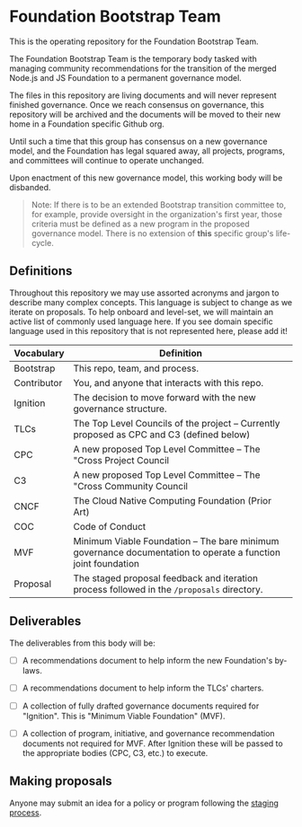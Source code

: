 # Foundation Bootstrap Team

This is the operating repository for the Foundation Bootstrap Team.

The Foundation Bootstrap Team is the temporary body tasked with managing community recommendations for the transition of the merged Node.js and JS Foundation to a permanent governance model.

The files in this repository are living documents and will never represent finished governance. Once we reach consensus on governance, this repository will be archived and the documents will be moved to their new home in a Foundation specific Github org.

Until such a time that this group has consensus on a new governance model, and the Foundation has legal squared away, all projects, programs, and committees will continue to operate unchanged.

Upon enactment of this new governance model, this working body will be disbanded.

> Note: If there is to be an extended Bootstrap transition committee to, for example, provide oversight in the organization's first year, those criteria must be defined as a new program in the proposed governance model. There is no extension of **this** specific group's life-cycle.


## Definitions
Throughout this repository we may use assorted acronyms and jargon to describe many complex concepts. This language is subject to change as we iterate on proposals. To help onboard and level-set, we will maintain an active list of commonly used language here. If you see domain specific language used in this repository that is not represented here, please add it!

| Vocabulary | Definition |
|---|---|
| Bootstrap | This repo, team, and process. |
| Contributor | You, and anyone that interacts with this repo. |
| Ignition | The decision to move forward with the new governance structure. |
| TLCs | The Top Level Councils of the project – Currently proposed as CPC and C3 (defined below) |
| CPC | A new proposed Top Level Committee – The "Cross Project Council |
| C3 | A new proposed Top Level Committee – The "Cross Community Council |
| CNCF | The Cloud Native Computing Foundation (Prior Art) |
| COC | Code of Conduct |
| MVF | Minimum Viable Foundation – The bare minimum governance documentation to operate a function joint foundation |
| Proposal | The staged proposal feedback and iteration process followed in the `/proposals` directory. |

## Deliverables
The deliverables from this body will be:

  - [ ] A recommendations document to help inform the new Foundation's by-laws.
  - [ ] A recommendations document to help inform the TLCs' charters.
  - [ ] A collection of fully drafted governance documents required for "Ignition". This is "Minimum Viable Foundation" (MVF).
  - [ ] A collection of program, initiative, and governance recommendation documents not required for MVF. After Ignition these will be passed to the appropriate bodies (CPC, C3, etc.) to execute.


## Making proposals

Anyone may submit an idea for a policy or program following the [staging process](STAGING_PROCESS.md).